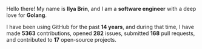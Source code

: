 Hello there! My name is **Ilya Brin**, and I am a **software engineer** with a deep love for **Golang**.

I have been using GitHub for the past **14 years**, and during that time, I have made **5363** contributions, opened **282** issues, submitted **168** pull requests, and contributed to **17** open-source projects.
